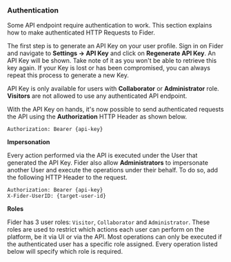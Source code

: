 <h3 id="authentication">Authentication</h3>

Some API endpoint require authentication to work. This section explains how to make authenticated HTTP Requests to Fider.

The first step is to generate an API Key on your user profile. Sign in on Fider and navigate to <strong>Settings -> API Key</strong> and click on <strong>Regenerate API Key</strong>. An API Key will be shown. Take note of it as you won't be able to retrieve this key again. If your Key is lost or has been compromised, you can always repeat this process to generate a new Key.

API Key is only available for users with <strong>Collaborator</strong> or <strong>Administrator</strong> role. <strong>Visitors</strong> are not allowed to use any authenticated API endpoint.

With the API Key on hands, it's now possible to send authenticated requests the API using the <strong>Authorization</strong> HTTP Header as shown below.

```
Authorization: Bearer {api-key}
```

<strong id="impersonation">Impersonation</strong>

Every action performed via the API is executed under the User that generated the API Key. Fider also allow <strong>Administrators</strong> to impersonate another User and execute the operations under their behalf. To do so, add the following HTTP Header to the request.

```
Authorization: Bearer {api-key}
X-Fider-UserID: {target-user-id}
```

<strong id="roles">Roles</strong>

Fider has 3 user roles: `Visitor`, `Collaborator` and `Administrator`. These roles are used to restrict which actions each user can perform on the platform, be it via UI or via the API. Most operations can only be executed if the authenticated user has a specific role assigned. Every operation listed below will specify which role is required.